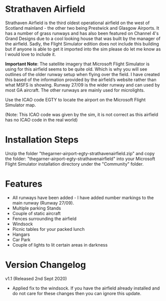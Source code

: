 # Strathaven Airfield

Strathaven Airfield is the third oldest operational airfield on the west of Scotland mainland - the other two being Prestwick and Glasgow Airports. It has a number of grass runways and has also been featured on Channel 4's Grand Designs due to a cool looking house that was built by the manager of the airfield. Sadly, the Flight Simulator edition does not include this building but if anyone is able to get it imported into the sim please do let me know as I would love to include it.

**Important Note**: The satellite imagery that Microsoft Flight Simulator is using for this airfield seems to be quite old. Which is why you will see outlines of the older runway setup when flying over the field. I have created this based of the information provided by the airfield’s website rather than what MSFS is showing. Runway 27/09 is the wider runway and can used by most GA aircraft. The other runways are mainly used for microlights.

Use the ICAO code EGTY to locate the airport on the Microsoft Flight Simulator map. 

(Note: This ICAO code was given by the sim, it is not correct as this airfield has no ICAO code in the real world)

# Installation Steps

Unzip the folder "thegarner-airport-egty-strathavenairfield.zip" and copy the folder: "thegarner-airport-egty-strathavenairfield" into your Microsoft Flight Simulator installation directory under the "Community" folder.

# Features
* All runways have been added - I have added number markings to the main runway (Runway 27/09).
* Multiple parking Stands
* Couple of static aircraft
* Fences surrounding the airfield
* Windsock
* Picnic tables for your packed lunch
* Hangars
* Car Park
* Couple of lights to lit certain areas in darkness

# Version Changelog
v1.1 (Released 2nd Sept 2020)
* Applied fix to the windsock. If you have the airfield already installed and do not care for these changes then you can ignore this update.
